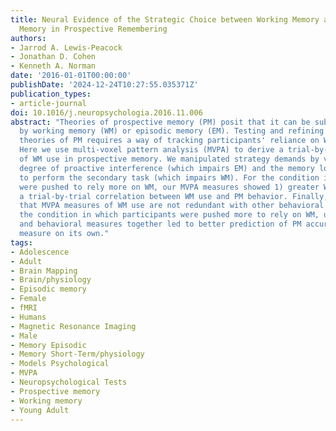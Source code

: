 ```yaml
---
title: Neural Evidence of the Strategic Choice between Working Memory and Episodic
  Memory in Prospective Remembering
authors:
- Jarrod A. Lewis-Peacock
- Jonathan D. Cohen
- Kenneth A. Norman
date: '2016-01-01T00:00:00'
publishDate: '2024-12-24T10:27:55.035371Z'
publication_types:
- article-journal
doi: 10.1016/j.neuropsychologia.2016.11.006
abstract: "Theories of prospective memory (PM) posit that it can be subserved either
  by working memory (WM) or episodic memory (EM). Testing and refining these multiprocess
  theories of PM requires a way of tracking participants' reliance on WM versus EM.
  Here we use multi-voxel pattern analysis (MVPA) to derive a trial-by-trial measure
  of WM use in prospective memory. We manipulated strategy demands by varying the
  degree of proactive interference (which impairs EM) and the memory load required
  to perform the secondary task (which impairs WM). For the condition in which participants
  were pushed to rely more on WM, our MVPA measures showed 1) greater WM use and 2)
  a trial-by-trial correlation between WM use and PM behavior. Finally, we also showed
  that MVPA measures of WM use are not redundant with other behavioral measures: in
  the condition in which participants were pushed more to rely on WM, using neural
  and behavioral measures together led to better prediction of PM accuracy than either
  measure on its own."
tags:
- Adolescence
- Adult
- Brain Mapping
- Brain/physiology
- Episodic memory
- Female
- fMRI
- Humans
- Magnetic Resonance Imaging
- Male
- Memory Episodic
- Memory Short-Term/physiology
- Models Psychological
- MVPA
- Neuropsychological Tests
- Prospective memory
- Working memory
- Young Adult
---
```

